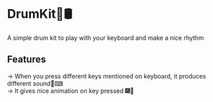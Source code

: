 # DrumKit🥁🛢
A simple drum kit to play with your keyboard and make a nice rhythm

## Features
-> When you press different keys mentioned on keyboard, it produces different sound🎹⌨</br>
-> It gives nice animation on key pressed 🎆🎇

